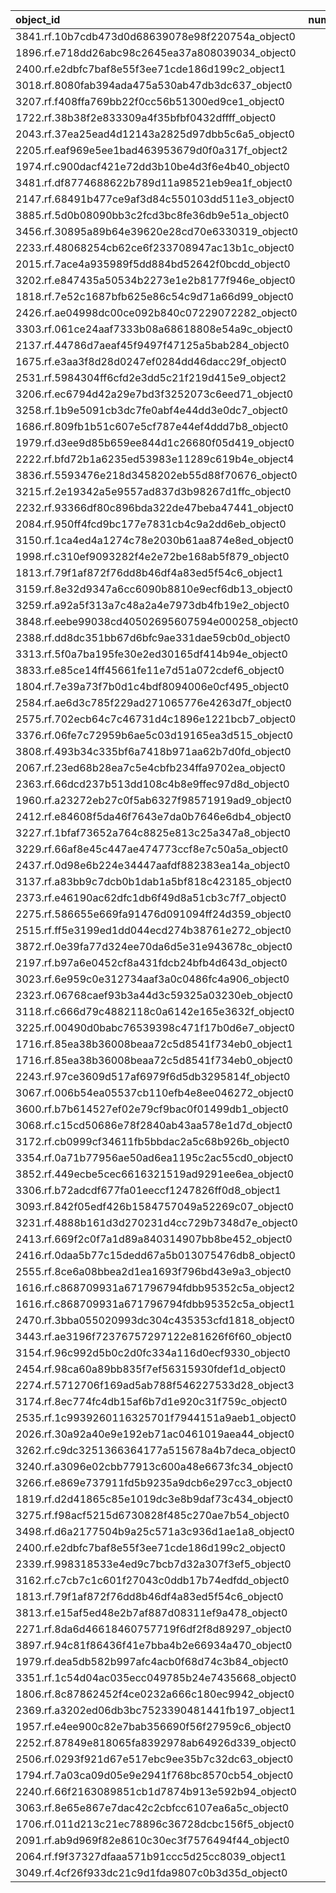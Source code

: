 | object_id                                        |   num_queries |   top1_rate |   top5_rate |   mean_rank |   median_rank |
|:-------------------------------------------------|--------------:|------------:|------------:|------------:|--------------:|
| 3841.rf.10b7cdb473d0d68639078e98f220754a_object0 |             3 |    1        |    1        |     1       |           1   |
| 1896.rf.e718dd26abc98c2645ea37a808039034_object0 |             2 |    1        |    1        |     1       |           1   |
| 2400.rf.e2dbfc7baf8e55f3ee71cde186d199c2_object1 |             2 |    1        |    1        |     1       |           1   |
| 3018.rf.8080fab394ada475a530ab47db3dc637_object0 |             2 |    1        |    1        |     1       |           1   |
| 3207.rf.f408ffa769bb22f0cc56b51300ed9ce1_object0 |             2 |    1        |    1        |     1       |           1   |
| 1722.rf.38b38f2e833309a4f35bfbf0432dffff_object0 |             1 |    1        |    1        |     1       |           1   |
| 2043.rf.37ea25ead4d12143a2825d97dbb5c6a5_object0 |             1 |    1        |    1        |     1       |           1   |
| 2205.rf.eaf969e5ee1bad463953679d0f0a317f_object2 |             1 |    1        |    1        |     1       |           1   |
| 1974.rf.c900dacf421e72dd3b10be4d3f6e4b40_object0 |             1 |    1        |    1        |     1       |           1   |
| 3481.rf.df8774688622b789d11a98521eb9ea1f_object0 |             1 |    1        |    1        |     1       |           1   |
| 2147.rf.68491b477ce9af3d84c550103dd511e3_object0 |             1 |    1        |    1        |     1       |           1   |
| 3885.rf.5d0b08090bb3c2fcd3bc8fe36db9e51a_object0 |             1 |    1        |    1        |     1       |           1   |
| 3456.rf.30895a89b64e39620e28cd70e6330319_object0 |             1 |    1        |    1        |     1       |           1   |
| 2233.rf.48068254cb62ce6f233708947ac13b1c_object0 |             1 |    1        |    1        |     1       |           1   |
| 2015.rf.7ace4a935989f5dd884bd52642f0bcdd_object0 |             1 |    1        |    1        |     1       |           1   |
| 3202.rf.e847435a50534b2273e1e2b8177f946e_object0 |             1 |    1        |    1        |     1       |           1   |
| 1818.rf.7e52c1687bfb625e86c54c9d71a66d99_object0 |             1 |    1        |    1        |     1       |           1   |
| 2426.rf.ae04998dc00ce092b840c07229072282_object0 |             1 |    1        |    1        |     1       |           1   |
| 3303.rf.061ce24aaf7333b08a68618808e54a9c_object0 |             1 |    1        |    1        |     1       |           1   |
| 2137.rf.44786d7aeaf45f9497f47125a5bab284_object0 |             1 |    1        |    1        |     1       |           1   |
| 1675.rf.e3aa3f8d28d0247ef0284dd46dacc29f_object0 |             1 |    1        |    1        |     1       |           1   |
| 2531.rf.5984304ff6cfd2e3dd5c21f219d415e9_object2 |             1 |    1        |    1        |     1       |           1   |
| 3206.rf.ec6794d42a29e7bd3f3252073c6eed71_object0 |             1 |    1        |    1        |     1       |           1   |
| 3258.rf.1b9e5091cb3dc7fe0abf4e44dd3e0dc7_object0 |             1 |    1        |    1        |     1       |           1   |
| 1686.rf.809fb1b51c607e5cf787e44ef4ddd7b8_object0 |             1 |    1        |    1        |     1       |           1   |
| 1979.rf.d3ee9d85b659ee844d1c26680f05d419_object0 |             1 |    1        |    1        |     1       |           1   |
| 2222.rf.bfd72b1a6235ed53983e11289c619b4e_object4 |             1 |    1        |    1        |     1       |           1   |
| 3836.rf.5593476e218d3458202eb55d88f70676_object0 |             1 |    1        |    1        |     1       |           1   |
| 3215.rf.2e19342a5e9557ad837d3b98267d1ffc_object0 |             1 |    1        |    1        |     1       |           1   |
| 2232.rf.93366df80c896bda322de47beba47441_object0 |             1 |    1        |    1        |     1       |           1   |
| 2084.rf.950ff4fcd9bc177e7831cb4c9a2dd6eb_object0 |             1 |    1        |    1        |     1       |           1   |
| 3150.rf.1ca4ed4a1274c78e2030b61aa874e8ed_object0 |             1 |    1        |    1        |     1       |           1   |
| 1998.rf.c310ef9093282f4e2e72be168ab5f879_object0 |             1 |    1        |    1        |     1       |           1   |
| 1813.rf.79f1af872f76dd8b46df4a83ed5f54c6_object1 |             1 |    1        |    1        |     1       |           1   |
| 3159.rf.8e32d9347a6cc6090b8810e9ecf6db13_object0 |             1 |    1        |    1        |     1       |           1   |
| 3259.rf.a92a5f313a7c48a2a4e7973db4fb19e2_object0 |             1 |    1        |    1        |     1       |           1   |
| 3848.rf.eebe99038cd40502695607594e000258_object0 |             1 |    1        |    1        |     1       |           1   |
| 2388.rf.dd8dc351bb67d6bfc9ae331dae59cb0d_object0 |             1 |    1        |    1        |     1       |           1   |
| 3313.rf.5f0a7ba195fe30e2ed30165df414b94e_object0 |             1 |    1        |    1        |     1       |           1   |
| 3833.rf.e85ce14ff45661fe11e7d51a072cdef6_object0 |             1 |    1        |    1        |     1       |           1   |
| 1804.rf.7e39a73f7b0d1c4bdf8094006e0cf495_object0 |             1 |    1        |    1        |     1       |           1   |
| 2584.rf.ae6d3c785f229ad271065776e4263d7f_object0 |             1 |    1        |    1        |     1       |           1   |
| 2575.rf.702ecb64c7c46731d4c1896e1221bcb7_object0 |             1 |    1        |    1        |     1       |           1   |
| 3376.rf.06fe7c72959b6ae5c03d19165ea3d515_object0 |             1 |    1        |    1        |     1       |           1   |
| 3808.rf.493b34c335bf6a7418b971aa62b7d0fd_object0 |             1 |    1        |    1        |     1       |           1   |
| 2067.rf.23ed68b28ea7c5e4cbfb234ffa9702ea_object0 |             1 |    1        |    1        |     1       |           1   |
| 2363.rf.66dcd237b513dd108c4b8e9ffec97d8d_object0 |             1 |    1        |    1        |     1       |           1   |
| 1960.rf.a23272eb27c0f5ab6327f98571919ad9_object0 |             1 |    1        |    1        |     1       |           1   |
| 2412.rf.e84608f5da46f7643e7da0b7646e6db4_object0 |             1 |    1        |    1        |     1       |           1   |
| 3227.rf.1bfaf73652a764c8825e813c25a347a8_object0 |             1 |    1        |    1        |     1       |           1   |
| 3229.rf.66af8e45c447ae474773ccf8e7c50a5a_object0 |             1 |    1        |    1        |     1       |           1   |
| 2437.rf.0d98e6b224e34447aafdf882383ea14a_object0 |             1 |    1        |    1        |     1       |           1   |
| 3137.rf.a83bb9c7dcb0b1dab1a5bf818c423185_object0 |             1 |    1        |    1        |     1       |           1   |
| 2373.rf.e46190ac62dfc1db6f49d8a51cb3c7f7_object0 |             1 |    1        |    1        |     1       |           1   |
| 2275.rf.586655e669fa91476d091094ff24d359_object0 |             1 |    1        |    1        |     1       |           1   |
| 2515.rf.ff5e3199ed1dd044ecd274b38761e272_object0 |             1 |    1        |    1        |     1       |           1   |
| 3872.rf.0e39fa77d324ee70da6d5e31e943678c_object0 |             1 |    1        |    1        |     1       |           1   |
| 2197.rf.b97a6e0452cf8a431fdcb24bfb4d643d_object0 |             1 |    1        |    1        |     1       |           1   |
| 3023.rf.6e959c0e312734aaf3a0c0486fc4a906_object0 |             1 |    1        |    1        |     1       |           1   |
| 2323.rf.06768caef93b3a44d3c59325a03230eb_object0 |             1 |    1        |    1        |     1       |           1   |
| 3118.rf.c666d79c4882118c0a6142e165e3632f_object0 |             1 |    1        |    1        |     1       |           1   |
| 3225.rf.00490d0babc76539398c471f17b0d6e7_object0 |             1 |    1        |    1        |     1       |           1   |
| 1716.rf.85ea38b36008beaa72c5d8541f734eb0_object1 |             1 |    1        |    1        |     1       |           1   |
| 1716.rf.85ea38b36008beaa72c5d8541f734eb0_object0 |             1 |    1        |    1        |     1       |           1   |
| 2243.rf.97ce3609d517af6979f6d5db3295814f_object0 |             1 |    1        |    1        |     1       |           1   |
| 3067.rf.006b54ea05537cb110efb4e8ee046272_object0 |             1 |    1        |    1        |     1       |           1   |
| 3600.rf.b7b614527ef02e79cf9bac0f01499db1_object0 |             3 |    0.666667 |    1        |     1.33333 |           1   |
| 3068.rf.c15cd50686e78f2840ab43aa578e1d7d_object0 |             3 |    0        |    0.333333 |    22.3333  |          22   |
| 3172.rf.cb0999cf34611fb5bbdac2a5c68b926b_object0 |             2 |    0        |    0        |    20.5     |          20.5 |
| 3354.rf.0a71b77956ae50ad6ea1195c2ac55cd0_object0 |             2 |    0        |    0        |    30.5     |          30.5 |
| 3852.rf.449ecbe5cec6616321519ad9291ee6ea_object0 |             2 |    0        |    0        |    71       |          71   |
| 3306.rf.b72adcdf677fa01eeccf1247826ff0d8_object1 |             2 |    0        |    0        |    15       |          15   |
| 3093.rf.842f05edf426b1584757049a52269c07_object0 |             1 |    0        |    0        |    10       |          10   |
| 3231.rf.4888b161d3d270231d4cc729b7348d7e_object0 |             1 |    0        |    1        |     2       |           2   |
| 2413.rf.669f2c0f7a1d89a840314907bb8be452_object0 |             1 |    0        |    1        |     2       |           2   |
| 2416.rf.0daa5b77c15dedd67a5b013075476db8_object0 |             1 |    0        |    1        |     2       |           2   |
| 2555.rf.8ce6a08bbea2d1ea1693f796bd43e9a3_object0 |             1 |    0        |    1        |     2       |           2   |
| 1616.rf.c868709931a671796794fdbb95352c5a_object2 |             1 |    0        |    0        |     7       |           7   |
| 1616.rf.c868709931a671796794fdbb95352c5a_object1 |             1 |    0        |    1        |     2       |           2   |
| 2470.rf.3bba055020993dc304c435353cfd1818_object0 |             1 |    0        |    1        |     2       |           2   |
| 3443.rf.ae3196f72376757297122e81626f6f60_object0 |             1 |    0        |    1        |     2       |           2   |
| 3154.rf.96c992d5b0c2d0fc334a116d0ecf9330_object0 |             1 |    0        |    0        |    11       |          11   |
| 2454.rf.98ca60a89bb835f7ef56315930fdef1d_object0 |             1 |    0        |    0        |    14       |          14   |
| 2274.rf.5712706f169ad5ab788f546227533d28_object3 |             1 |    0        |    0        |    26       |          26   |
| 3174.rf.8ec774fc4db15af6b7d1e920c31f759c_object0 |             1 |    0        |    1        |     5       |           5   |
| 2535.rf.1c9939260116325701f7944151a9aeb1_object0 |             1 |    0        |    1        |     3       |           3   |
| 2026.rf.30a92a40e9e192eb71ac0461019aea44_object0 |             1 |    0        |    1        |     2       |           2   |
| 3262.rf.c9dc3251366364177a515678a4b7deca_object0 |             1 |    0        |    1        |     4       |           4   |
| 3240.rf.a3096e02cbb77913c600a48e6673fc34_object0 |             1 |    0        |    0        |    49       |          49   |
| 3266.rf.e869e737911fd5b9235a9dcb6e297cc3_object0 |             1 |    0        |    0        |    12       |          12   |
| 1819.rf.d2d41865c85e1019dc3e8b9daf73c434_object0 |             1 |    0        |    0        |    43       |          43   |
| 3275.rf.f98acf5215d6730828f485c270ae7b54_object0 |             1 |    0        |    0        |    22       |          22   |
| 3498.rf.d6a2177504b9a25c571a3c936d1ae1a8_object0 |             1 |    0        |    0        |    14       |          14   |
| 2400.rf.e2dbfc7baf8e55f3ee71cde186d199c2_object0 |             1 |    0        |    1        |     3       |           3   |
| 2339.rf.998318533e4ed9c7bcb7d32a307f3ef5_object0 |             1 |    0        |    0        |    85       |          85   |
| 3162.rf.c7cb7c1c601f27043c0ddb17b74edfdd_object0 |             1 |    0        |    1        |     2       |           2   |
| 1813.rf.79f1af872f76dd8b46df4a83ed5f54c6_object0 |             1 |    0        |    0        |    12       |          12   |
| 3813.rf.e15af5ed48e2b7af887d08311ef9a478_object0 |             1 |    0        |    0        |    40       |          40   |
| 2271.rf.8da6d46618460757719f6df2f8d89297_object0 |             1 |    0        |    1        |     3       |           3   |
| 3897.rf.94c81f86436f41e7bba4b2e66934a470_object0 |             1 |    0        |    1        |     2       |           2   |
| 1979.rf.dea5db582b997afc4acb0f68d74c3b84_object0 |             1 |    0        |    1        |     2       |           2   |
| 3351.rf.1c54d04ac035ecc049785b24e7435668_object0 |             1 |    0        |    1        |     3       |           3   |
| 1806.rf.8c87862452f4ce0232a666c180ec9942_object0 |             1 |    0        |    1        |     4       |           4   |
| 2369.rf.a3202ed06db3bc7523390481441fb197_object1 |             1 |    0        |    1        |     2       |           2   |
| 1957.rf.e4ee900c82e7bab356690f56f27959c6_object0 |             1 |    0        |    1        |     2       |           2   |
| 2252.rf.87849e818065fa8392978ab64926d339_object0 |             1 |    0        |    1        |     2       |           2   |
| 2506.rf.0293f921d67e517ebc9ee35b7c32dc63_object0 |             1 |    0        |    1        |     4       |           4   |
| 1794.rf.7a03ca09d05e9e2941f768bc8570cb54_object0 |             1 |    0        |    1        |     3       |           3   |
| 2240.rf.66f2163089851cb1d7874b913e592b94_object0 |             1 |    0        |    0        |     9       |           9   |
| 3063.rf.8e65e867e7dac42c2cbfcc6107ea6a5c_object0 |             1 |    0        |    1        |     2       |           2   |
| 1706.rf.011d213c21ec78896c36728dcbc156f5_object0 |             1 |    0        |    1        |     5       |           5   |
| 2091.rf.ab9d969f82e8610c30ec3f7576494f44_object0 |             1 |    0        |    0        |    12       |          12   |
| 2064.rf.f9f37327dfaaa571b91ccc5d25cc8039_object1 |             1 |    0        |    1        |     5       |           5   |
| 3049.rf.4cf26f933dc21c9d1fda9807c0b3d35d_object0 |             1 |    0        |    0        |    38       |          38   |